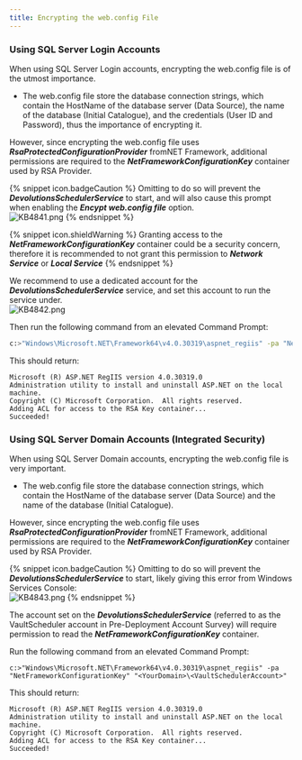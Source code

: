 ```yaml
---
title: Encrypting the web.config File
---
```

### Using SQL Server Login Accounts

When using SQL Server Login accounts, encrypting the web.config file is of the utmost importance.

- The web.config file store the database connection strings, which contain the HostName of the database server (Data Source), the name of the database (Initial Catalogue), and the credentials (User ID and Password), thus the importance of encrypting it.

However, since encrypting the web.config file uses ***RsaProtectedConfigurationProvider*** fromNET Framework, additional permissions are required to the ***NetFrameworkConfigurationKey*** container used by RSA Provider.

{% snippet icon.badgeCaution %}
Omitting to do so will prevent the ***DevolutionsSchedulerService*** to start, and will also cause this prompt when enabling the ***Encypt web.config file*** option.  
![KB4841.png](/img/en/kb/KB4841.png)
{% endsnippet %}

{% snippet icon.shieldWarning %}
Granting access to the ***NetFrameworkConfigurationKey*** container could be a security concern, therefore it is recommended to not grant this permission to ***Network Service*** or ***Local Service***
{% endsnippet %}

We recommend to use a dedicated account for the ***DevolutionsSchedulerService*** service, and set this account to run the service under.  
![KB4842.png](/img/en/kb/KB4842.png)

Then run the following command from an elevated Command Prompt:

```bash
c:>"Windows\Microsoft.NET\Framework64\v4.0.30319\aspnet_regiis" -pa "NetFrameworkConfigurationKey" "SchedSvcLocalAccount"
```

This should return:

```
Microsoft (R) ASP.NET RegIIS version 4.0.30319.0
Administration utility to install and uninstall ASP.NET on the local machine.
Copyright (C) Microsoft Corporation.  All rights reserved.
Adding ACL for access to the RSA Key container...
Succeeded!
```

### Using SQL Server Domain Accounts (Integrated Security)

When using SQL Server Domain accounts, encrypting the web.config file is very important.

- The web.config file store the database connection strings, which contain the HostName of the database server (Data Source) and the name of the database (Initial Catalogue).

However, since encrypting the web.config file uses ***RsaProtectedConfigurationProvider*** fromNET Framework, additional permissions are required to the ***NetFrameworkConfigurationKey*** container used by RSA Provider.

{% snippet icon.badgeCaution %}
Omitting to do so will prevent the ***DevolutionsSchedulerService*** to start, likely giving this error from Windows Services Console:  
![KB4843.png](/img/en/kb/KB4843.png)
{% endsnippet %}

The account set on the ***DevolutionsSchedulerService*** (referred to as the VaultScheduler account in Pre-Deployment Account Survey) will require permission to read the ***NetFrameworkConfigurationKey*** container.

Run the following command from an elevated Command Prompt:

```
c:>"Windows\Microsoft.NET\Framework64\v4.0.30319\aspnet_regiis" -pa "NetFrameworkConfigurationKey" "<YourDomain>\<VaultSchedulerAccount>"
```

This should return:

```
Microsoft (R) ASP.NET RegIIS version 4.0.30319.0
Administration utility to install and uninstall ASP.NET on the local machine.
Copyright (C) Microsoft Corporation.  All rights reserved.
Adding ACL for access to the RSA Key container...
Succeeded!
```